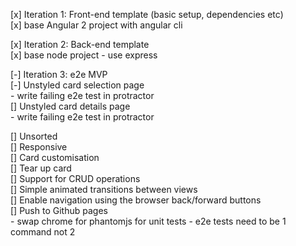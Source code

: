 [x] Iteration 1: Front-end template (basic setup, dependencies etc)  
	[x] base Angular 2 project with angular cli  
  
[x] Iteration 2: Back-end template  
	[x] base node project - use express  
  
[-] Iteration 3: e2e MVP   
	[-] Unstyled card selection page  
		- write failing e2e test in protractor  
	[] Unstyled card details page   
		- write failing e2e test in protractor  
  
[] Unsorted  
	[] Responsive  
	[] Card customisation  
	[] Tear up card  
	[] Support for CRUD operations  
	[] Simple animated transitions between views  
	[] Enable navigation using the browser back/forward buttons  
	[] Push to Github pages  
	- swap chrome for phantomjs for unit tests
	- e2e tests need to be 1 command not 2
